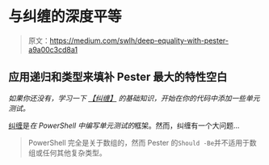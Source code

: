 # 与纠缠的深度平等

> 原文：<https://medium.com/swlh/deep-equality-with-pester-a9a00c3cd8a1>

## 应用递归和类型来填补 Pester 最大的特性空白

*如果你还没有，学习一下* [*【纠缠】*](https://github.com/pester/Pester) *的基础知识，开始在你的代码中添加一些单元测试。*

[纠缠](https://github.com/pester/Pester)是*在 PowerShell 中编写单元测试的*框架。然而，纠缠有一个大问题…

> PowerShell 完全是关于数组的，然而 Pester 的`Should -Be`并不适用于数组或任何其他复杂类型。